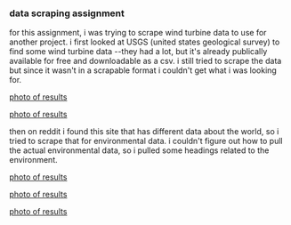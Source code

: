 ### data scraping assignment 

for this assignment, i was trying to scrape wind turbine data to use for another project. i first looked at USGS (united states geological survey) to find some wind turbine data --they had a lot, but it's already publically available for free and downloadable as a csv. i still tried to scrape the data but since it wasn't in a scrapable format i couldn't get what i was looking for. 

[photo of results](./images/usgs-site.png)

[photo of results](./images/usgs.png)

then on reddit i found this site that has different data about the world, so i tried to scrape that for environmental data. i couldn't figure out how to pull the actual environmental data, so i pulled some headings related to the environment. 

[photo of results](./images/world-data-headings.png)

[photo of results](./images/world-data-inspect.png)

[photo of results](./images/world-data-env-headings.png)